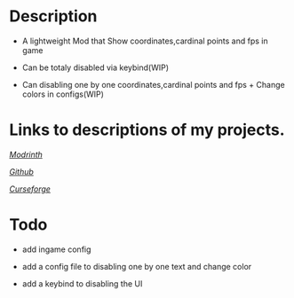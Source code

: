 # Description

* A lightweight Mod that Show coordinates,cardinal points and fps in game

* Can be totaly disabled via keybind(WIP)

* Can disabling one by one coordinates,cardinal points and fps + Change colors in configs(WIP)

# Links to descriptions of my projects.

[*Modrinth*](https://modrinth.com/my-coordinates-mod)

[*Github*](https://github.com/quentin452/MyCoordinatesMod)

[*Curseforge*](https://legacy.curseforge.com/minecraft/mc-mods/my-coordinates-mod)

# Todo

* add ingame config

* add a config file to disabling one by one text and change color

* add a keybind to disabling the UI